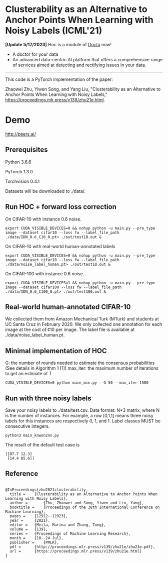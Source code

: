 # Clusterability as an Alternative to Anchor Points When Learning with Noisy Labels (ICML'21)

**[Update 5/17/2023]** Hoc is a module of [Docta](https://github.com/Docta-ai/docta) now!
- A doctor for your data
- An advanced data-centric AI platform that offers a comprehensive range of services aimed at detecting and rectifying issues in your data.

----------------


This code is a PyTorch implementation of the paper:

Zhaowei Zhu, Yiwen Song, and Yang Liu, "Clusterability as an Alternative to Anchor Points When Learning with Noisy Labels," https://proceedings.mlr.press/v139/zhu21e.html.

# Demo

http://peers.ai/

## Prerequisites
Python 3.6.6

PyTorch 1.3.0

Torchvision 0.4.1

Datasets will be downloaded to ./data/.

## Run HOC + forward loss correction
On CIFAR-10 with instance 0.6 noise. 

```
export CUDA_VISIBLE_DEVICES=0 && nohup python -u main.py --pre_type image --dataset cifar10 --loss fw --label_file_path ./data/IDN_0.6_C10_0.pt> ./out/test10.out &
```

On CIFAR-10 with real-world human-annotated labels

```
export CUDA_VISIBLE_DEVICES=0 && nohup python -u main.py --pre_type image --dataset cifar10 --loss fw --label_file_path ./data/noise_label_human.pt> ./out/test10.out &
```

On CIFAR-100 with instance 0.6 noise. 

```
export CUDA_VISIBLE_DEVICES=1 && nohup python -u main.py --pre_type image --dataset cifar100 --loss fw --label_file_path ./data/IDN_0.6_C100_0.pt> ./out/test100.out &
```

## Real-world human-annotated CIFAR-10
We collected them from Amazon Mechanical Turk (MTurk) and students at UC Santa Cruz in February 2020. We only collected one annotation for each image at the cost of ¢10 per image. The label file is available at ./data/noise_label_human.pt.


## Minimal implementation of HOC
G: the number of rounds needed to estimate the consensus probabilities (See details in Algorithm 1 [1])
max_iter: the maximum number of iterations to get an estimate of T 
```
CUDA_VISIBLE_DEVICES=0 python main_min.py --G 50 --max_iter 1500
```

## Run with three noisy labels
Save your noisy labels to ./data/test.csv.
Data format: N*3 matrix, where N is the number of instances. For example, a row [0,1,1] means three noisy labels for this instances are respectively 0, 1, and 1. 
Label classes MUST be consecutive integers.
```
python3 main_knwon2nn.py
```
The result of the default test case is 
```
[[87.7 12.3]
 [14.4 85.6]]
 ```

## Reference
```

@InProceedings{zhu2021clusterability,
  title = 	 {Clusterability as an Alternative to Anchor Points When Learning with Noisy Labels},
  author =       {Zhu, Zhaowei and Song, Yiwen and Liu, Yang},
  booktitle = 	 {Proceedings of the 38th International Conference on Machine Learning},
  pages = 	 {12912--12923},
  year = 	 {2021},
  editor = 	 {Meila, Marina and Zhang, Tong},
  volume = 	 {139},
  series = 	 {Proceedings of Machine Learning Research},
  month = 	 {18--24 Jul},
  publisher =    {PMLR},
  pdf = 	 {http://proceedings.mlr.press/v139/zhu21e/zhu21e.pdf},
  url = 	 {https://proceedings.mlr.press/v139/zhu21e.html}
}

```
